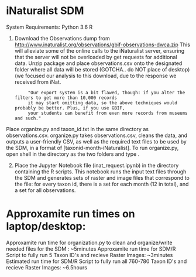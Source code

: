 # iNaturalist SDM 

System Requirements:
    Python 3.6
    R 
    

1. Download the Observations dump from http://www.inaturalist.org/observations/gbif-observations-dwca.zip This will alleviate some of the online calls to the iNaturalist server, ensuring that the server will not be overloaded by get requests for additional data. Unzip package and place observations.csv onto the designated folder where all data will be stored (GOTCHA.. do NOT place of desktop) (we focused our analysis to this download, due to the response we received from iNat. 
            
            "Our export system is a bit flawed, though: if you alter the filters to get more than 10,000 records
            it may start omitting data, so the above techniques would probably be better. Plus, if you use GBIF, 
            your students can benefit from even more records from museums and such."
            
Place organize.py and taxon_id.txt in the same directory as observations.csv. organize.py takes observations.csv, cleans the data, and outputs a user-friendly CSV, as well as the required text files to be used by the SDM, in a format of [taxonid-month-iNaturalist]. To run organize.py, open shell in the directory as the two folders and type <python organize.py>.

2. Place the Jupyter Notebook file (inat_request.ipynb) in the directory containing the R scripts. This notebook runs the input text files through the SDM and generates sets of raster and image files that correspond to the file: for every taxon id, there is a set for each month (12 in total), and a set for all observations.





# Approxamite run times on laptop/desktop:
Approxamite run time for organization.py to clean and organize/write needed files for the SDM : ~5minutes
Approxamite run time for SDM/R Script to fully run 5 Taxon ID's and recieve Raster Images: ~3minutes
Estimated run time for SDM/R Script to fully run all 760-780 Taxon ID's and recieve Raster Images: ~6.5hours
